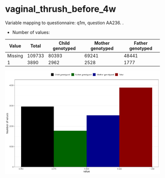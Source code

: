 # vaginal_thrush_before_4w
Variable mapping to questionnaire: q1m, question AA236.
.
- Number of values:

| Value | Total | Child genotyped | Mother genotyped | Father genotyped |
| ----- | ----- | --------------- | ---------------- | ---------------- |
| Missing | 109733 | 80393 | 69241 | 48441 |
| 1 | 3890 | 2962 | 2528 |1777 |



![](vaginal_thrush_before_4w_n.png)



